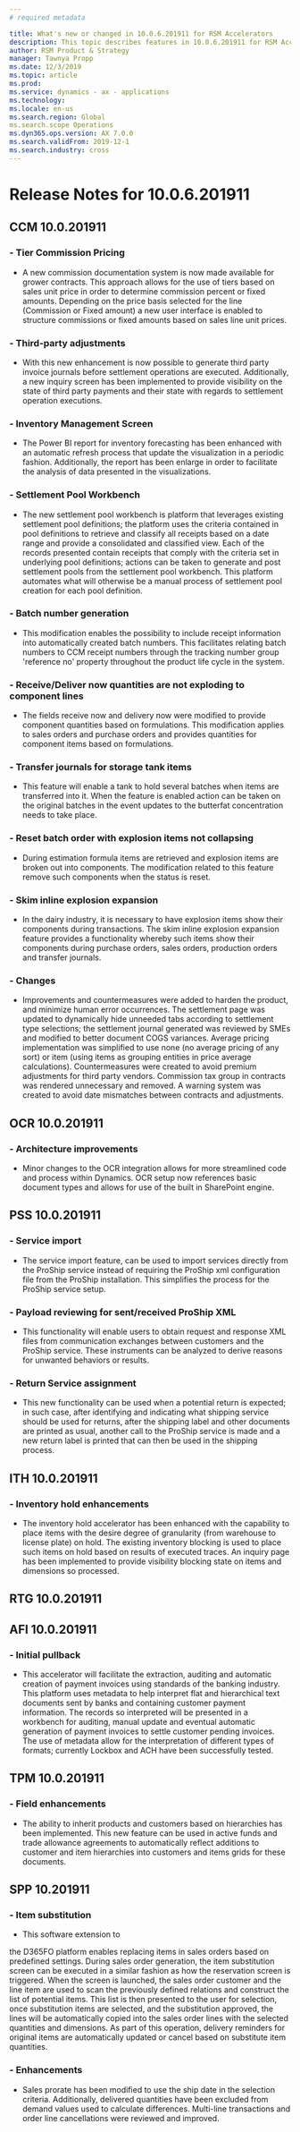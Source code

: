 ```yaml
---
# required metadata

title: What's new or changed in 10.0.6.201911 for RSM Accelerators
description: This topic describes features in 10.0.6.201911 for RSM Accelerators
author: RSM Product & Strategy
manager: Tawnya Propp
ms.date: 12/3/2019
ms.topic: article
ms.prod: 
ms.service: dynamics - ax - applications
ms.technology: 
ms.locale: en-us
ms.search.region: Global
ms.search.scope Operations
ms.dyn365.ops.version: AX 7.0.0
ms.search.validFrom: 2019-12-1
ms.search.industry: cross
---
```


# Release Notes for 10.0.6.201911
## CCM 10.0.201911
### - Tier Commission Pricing
- <div>A new commission documentation system is now made available for grower contracts. This approach allows for the use of tiers based on&nbsp; sales unit price in order to determine commission percent or fixed amounts. Depending on the price basis selected for the line (Commission or Fixed amount) a new user interface is enabled to structure commissions or fixed amounts based on sales line unit prices.<br></div>
### - Third-party adjustments
- <div>With this new enhancement is now possible to generate third party invoice journals before settlement operations are executed. Additionally, a new inquiry screen has been implemented to provide visibility on the state of third party payments and their state with regards to settlement operation executions.<br></div>
### - Inventory Management Screen
- <div>The Power BI report for inventory forecasting has been enhanced with an automatic refresh process that update the visualization in a periodic fashion. Additionally, the report has been enlarge in order to facilitate the analysis of data presented in the visualizations.</div>
### - Settlement Pool Workbench
- <div>The new settlement pool workbench is platform that leverages existing settlement pool definitions; the platform uses the criteria contained in pool definitions to retrieve and classify all receipts based on a date range and provide a consolidated and classified view. Each of the records presented contain receipts that comply with the criteria set in underlying pool definitions; actions can be taken to generate and post settlement pools from the settlement pool workbench. This platform automates what will otherwise be a manual process of settlement pool creation for each pool definition.</div>
### - Batch number generation
- <div>This modification enables the possibility to include receipt information into automatically created batch numbers. This facilitates relating batch numbers to CCM receipt numbers through the tracking number group 'reference no' property throughout the product life cycle in the system.</div>
### - Receive/Deliver now quantities are not exploding to component lines
- <div>The fields receive now and delivery now were modified to provide component quantities based on formulations. This modification applies to sales orders and purchase orders and provides quantities for component items based on formulations.</div>
### - Transfer journals for storage tank items
- <div>This feature will enable a tank to hold several batches when items are transferred into it. When the feature is enabled action can be taken on the original batches in the event updates to the butterfat concentration needs to take place.&nbsp;</div>
### - Reset batch order with explosion items not collapsing
- <div>During estimation formula items are retrieved and explosion items are broken out into components. The modification related to this feature remove such components when the status is reset.</div>
### - Skim inline explosion expansion
- <div>In the dairy industry, it is necessary to have explosion items show their components during transactions. The skim inline explosion expansion feature provides a functionality whereby such items show their components during purchase orders, sales orders, production orders and transfer journals.</div>
### - Changes
- <div>Improvements and countermeasures were added to harden the product, and minimize human error occurrences. The settlement page was updated to dynamically hide unneeded tabs according to settlement type selections; the settlement journal generated was reviewed by SMEs and modified to better document COGS variances. Average pricing implementation was simplified to use none (no average pricing of any sort) or item (using items as grouping entities in price average calculations). Countermeasures were created to avoid premium adjustments for third party vendors. Commission tax group in contracts was rendered unnecessary and removed. A warning system was created to avoid date mismatches between contracts and adjustments.</div>
## OCR 10.0.201911
### - Architecture improvements
- <div>Minor changes to the OCR integration allows for more streamlined code and process within Dynamics. OCR setup now references basic document types and allows for use of the built in SharePoint engine.</div>
## PSS 10.0.201911
### - Service import
- <div>The service import feature, can be used to import services directly from the ProShip service instead of requiring the ProShip xml configuration file from the ProShip installation. This simplifies the process for the ProShip service setup.<br></div>
### - Payload reviewing for sent/received ProShip XML
- <div>This functionality will enable users to obtain request and response XML files from communication exchanges between customers and the ProShip service. These instruments can be analyzed to derive reasons for unwanted behaviors or results.<br></div>
### - Return Service assignment
- <div>This new functionality can be used when a potential return is expected; in such case, after identifying and indicating what shipping service should be used for returns, after the shipping label and other documents are printed as usual, another call to the ProShip service is made and a new return label is printed that can then be used in the shipping process.</div>
## ITH 10.0.201911
### - Inventory hold enhancements
- <div>The inventory hold accelerator has been enhanced with the capability to place items with the desire degree of granularity (from warehouse to license plate) on hold. The existing inventory blocking is used to place such items on hold based on results of executed traces. An inquiry page has been implemented to provide visibility blocking state on items and dimensions so processed.</div>
## RTG 10.0.201911
## AFI 10.0.201911
### - Initial pullback
- <div>This accelerator will facilitate the extraction, auditing and automatic creation of payment invoices using standards of the banking industry. This platform uses metadata to help interpret flat and hierarchical text documents sent by banks and containing customer payment information. The records so interpreted will be presented in a workbench for auditing, manual update and eventual automatic generation of payment invoices to settle customer pending invoices. The use of metadata allow for the interpretation of different types of formats; currently Lockbox and ACH have been successfully tested.</div>
## TPM 10.0.201911
### - Field enhancements
- <div>The ability to inherit products and customers based on hierarchies has been implemented. This new feature can be used in active funds and trade allowance agreements to automatically reflect additions to customer and item hierarchies into customers and items grids for these documents.</div>
## SPP 10.201911
### - Item substitution
- <div>This software extension to
the D365FO platform enables replacing items in sales orders based on predefined
settings.&nbsp;During sales order generation, the item substitution screen can be
executed in a similar fashion as how the reservation screen is triggered. When
the screen is launched, the sales order customer and the line item are used to
scan the previously defined relations and construct the list of potential
items. This list is then presented to the user for selection, once substitution
items are selected, and the substitution approved, the lines will be automatically copied into the sales order lines with the selected quantities
and dimensions. As part of this operation, delivery reminders for original items are automatically updated or cancel based on substitute item quantities.</div>
### - Enhancements
- <div>Sales prorate has been modified to use the ship date in the selection criteria. Additionally, delivered quantities have been excluded from demand values used to calculate differences. Multi-line transactions and order line cancellations were reviewed and improved.</div>
